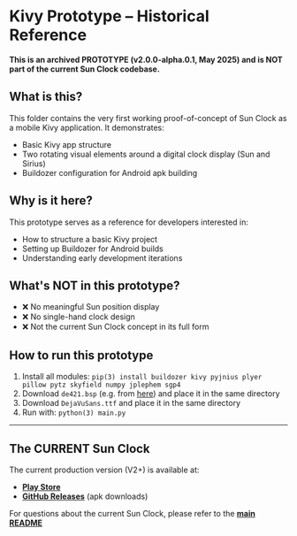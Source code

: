 # Kivy Prototype – Historical Reference

**This is an archived PROTOTYPE (v2.0.0-alpha.0.1, May 2025) and is NOT part of the current Sun Clock codebase.**

## What is this?

This folder contains the very first working proof-of-concept of Sun Clock as a mobile Kivy application. It demonstrates:
- Basic Kivy app structure
- Two rotating visual elements around a digital clock display (Sun and Sirius)
- Buildozer configuration for Android apk building

## Why is it here?

This prototype serves as a reference for developers interested in:
- How to structure a basic Kivy project
- Setting up Buildozer for Android builds
- Understanding early development iterations

## What's NOT in this prototype?

- ❌ No meaningful Sun position display
- ❌ No single-hand clock design
- ❌ Not the current Sun Clock concept in its full form

## How to run this prototype

1. Install all modules: `pip(3) install buildozer kivy pyjnius plyer pillow pytz skyfield numpy jplephem sgp4`
2. Download `de421.bsp` (e.g. from [here](https://naif.jpl.nasa.gov/pub/naif/generic_kernels/spk/planets/a_old_versions/de421.bsp)) and place it in the same directory
3. Download `DejaVuSans.ttf` and place it in the same directory
4. Run with: `python(3) main.py`

---

## The CURRENT Sun Clock

The current production version (V2+) is available at:
- **[Play Store](https://play.google.com/store/apps/details?id=de.ax12.zunclock)**
- **[GitHub Releases](https://github.com/gaxmann/suhr/releases)** (apk downloads)

For questions about the current Sun Clock, please refer to the **[main README](https://github.com/gaxmann/suhr/tree/main)**
